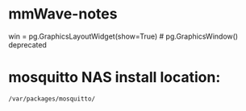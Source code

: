 # mmWave-notes

win = pg.GraphicsLayoutWidget(show=True) # pg.GraphicsWindow() deprecated

# mosquitto NAS install location:
    /var/packages/mosquitto/
